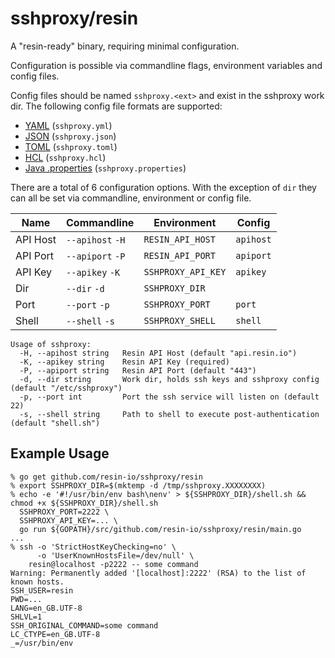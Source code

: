 # sshproxy/resin

A "resin-ready" binary, requiring minimal configuration.

Configuration is possible via commandline flags, environment variables
and config files.

Config files should be named `sshproxy.<ext>` and exist in the sshproxy
work dir. The following config file formats are supported:

* [YAML](http://yaml.org) (`sshproxy.yml`)
* [JSON](http://www.json.org) (`sshproxy.json`)
* [TOML](https://github.com/toml-lang/toml) (`sshproxy.toml`)
* [HCL](https://github.com/hashicorp/hcl) (`sshproxy.hcl`)
* [Java .properties](https://en.wikipedia.org/wiki/.properties) (`sshproxy.properties`)

There are a total of 6 configuration options. With the exception of `dir`
they can all be set via commandline, environment or config file.

| Name     | Commandline      | Environment        | Config    |
|----------|------------------|--------------------|-----------|
| API Host | `--apihost` `-H` | `RESIN_API_HOST`   | `apihost` |
| API Port | `--apiport` `-P` | `RESIN_API_PORT`   | `apiport` |
| API Key  | `--apikey` `-K`  | `SSHPROXY_API_KEY` | `apikey`  |
| Dir      | `--dir` `-d`     | `SSHPROXY_DIR`     |           |
| Port     | `--port` `-p`    | `SSHPROXY_PORT`    | `port`    |
| Shell    | `--shell` `-s`   | `SSHPROXY_SHELL`   | `shell`   |

```
Usage of sshproxy:
  -H, --apihost string   Resin API Host (default "api.resin.io")
  -K, --apikey string    Resin API Key (required)
  -P, --apiport string   Resin API Port (default "443")
  -d, --dir string       Work dir, holds ssh keys and sshproxy config (default "/etc/sshproxy")
  -p, --port int         Port the ssh service will listen on (default 22)
  -s, --shell string     Path to shell to execute post-authentication (default "shell.sh")
```

## Example Usage

```
% go get github.com/resin-io/sshproxy/resin
% export SSHPROXY_DIR=$(mktemp -d /tmp/sshproxy.XXXXXXXX)
% echo -e '#!/usr/bin/env bash\nenv' > ${SSHPROXY_DIR}/shell.sh && chmod +x ${SSHPROXY_DIR}/shell.sh
  SSHPROXY_PORT=2222 \
  SSHPROXY_API_KEY=... \
  go run ${GOPATH}/src/github.com/resin-io/sshproxy/resin/main.go
...
% ssh -o 'StrictHostKeyChecking=no' \
      -o 'UserKnownHostsFile=/dev/null' \
    resin@localhost -p2222 -- some command
Warning: Permanently added '[localhost]:2222' (RSA) to the list of known hosts.
SSH_USER=resin
PWD=...
LANG=en_GB.UTF-8
SHLVL=1
SSH_ORIGINAL_COMMAND=some command
LC_CTYPE=en_GB.UTF-8
_=/usr/bin/env
```
